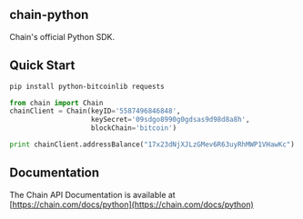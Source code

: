 ## chain-python

Chain's official Python SDK.

## Quick Start
```bash
pip install python-bitcoinlib requests
```

```python
from chain import Chain
chainClient = Chain(keyID='5587496846848', 
                    keySecret='09sdgo8990g0gdsas9d98d8a8h',
                    blockChain='bitcoin')

print chainClient.addressBalance("17x23dNjXJLzGMev6R63uyRhMWP1VHawKc")
```

## Documentation

The Chain API Documentation is available at [https://chain.com/docs/python](https://chain.com/docs/python)
